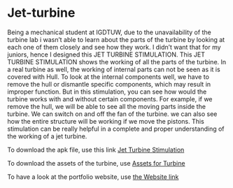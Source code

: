 # Jet-turbine

Being a mechanical student at IGDTUW, due to the unavailability of the turbine lab i wasn’t able to learn about the parts of the turbine by looking at each one of them closely and see how they work. I didn’t want that for my juniors, hence I designed this JET TURBINE STIMULATION.
This JET TURBINE STIMULATION shows the working of all the parts of the turbine. In a real turbine as well, the working of internal parts can not be seen as it is covered with Hull. To look at the internal components well, we have to remove the hull or dismantle specific components, which may result in improper function. But in this stimulation, you can see how would the turbine works with and without certain components.
For example, if we remove the hull, we will be able to see all the moving parts inside the turbine. We can switch on and off the fan of the turbine. we can also see how the entire structure will be working if we move the pistons.
This stimulation can be really helpful in a complete and proper understanding of the working of a jet turbine. 

To download the apk file, use this link [Jet Turbine Stimulation](https://drive.google.com/file/d/165ltxoesA7YA_5ckJtEwpG1ScH_2JI8A/view?usp=sharing)

To download the assets of the turbine, use [Assets for Turbine](https://drive.google.com/file/d/1_90ouTH5Xypj-gU6_hDCYD471rBu46-O/view?usp=sharing)

To have a look at the  portfolio website, use [the Website link]()

